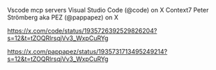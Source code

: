 Vscode mcp servers 
Visual Studio Code (@code) on X
Context7 
Peter Strömberg aka PEZ (@pappapez) on X


https://x.com/code/status/1935726392529826204?s=12&t=tZOQRlrsqjVv3_WxpCuRYg


https://x.com/pappapez/status/1935731713495249214?s=12&t=tZOQRlrsqjVv3_WxpCuRYg
